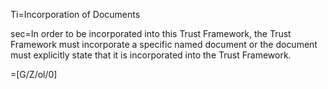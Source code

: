 Ti=Incorporation of Documents

sec=In order to be incorporated into this Trust Framework, the Trust Framework must incorporate a specific named document or the document must explicitly state that it is incorporated into the Trust Framework.

=[G/Z/ol/0]
